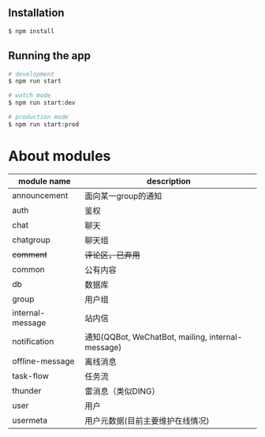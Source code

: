 
## Installation

```bash
$ npm install
```

## Running the app

```bash
# development
$ npm run start

# watch mode
$ npm run start:dev

# production mode
$ npm run start:prod
```

# About modules
| module name | description |
|---|---|
| announcement  |  面向某一group的通知  |
| auth  | 鉴权  |
| chat | 聊天 |
| chatgroup | 聊天组 |
| <del>comment</del> | <del>评论区，已弃用</del>  |
|common|公有内容|
|db|数据库|
|group|用户组|
|internal-message|站内信|
|notification|通知(QQBot, WeChatBot, mailing, internal-message)|
|offline-message|离线消息|
|task-flow|任务流|
|thunder|雷消息（类似DING）|
|user|用户|
|usermeta|用户元数据(目前主要维护在线情况)|